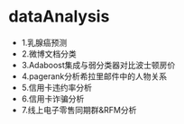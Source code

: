 # dataAnalysis
- 1.乳腺癌预测
- 2.微博文档分类
- 3.Adaboost集成与弱分类器对比波士顿房价
- 4.pagerank分析希拉里邮件中的人物关系
- 5.信用卡违约率分析
- 6.信用卡诈骗分析
- 7.线上电子零售同期群&RFM分析

